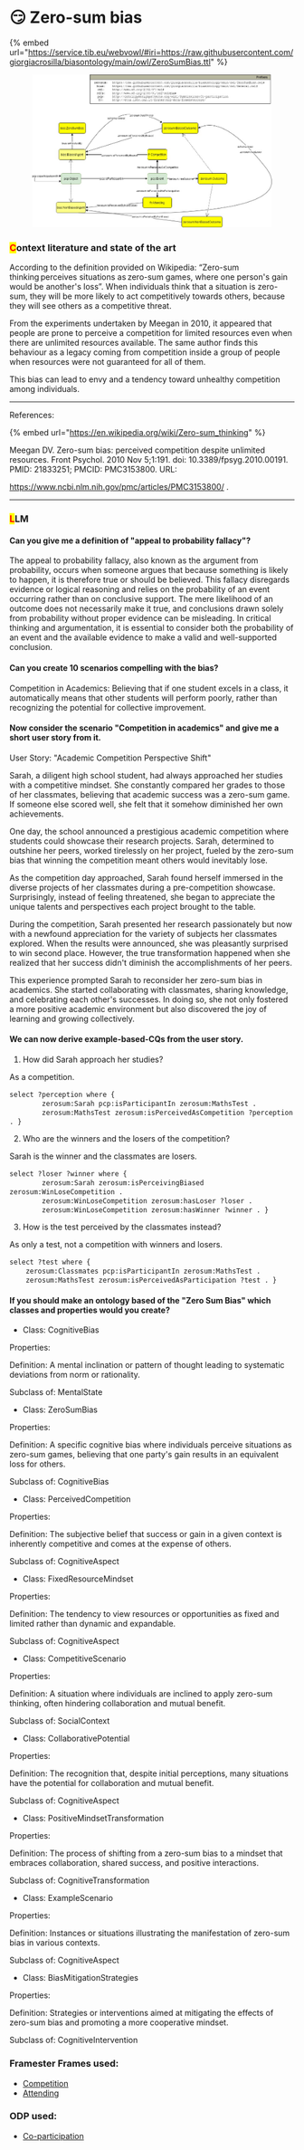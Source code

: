 # 😏 Zero-sum bias

{% embed url="https://service.tib.eu/webvowl/#iri=https://raw.githubusercontent.com/giorgiacrosilla/biasontology/main/owl/ZeroSumBias.ttl" %}

<figure><img src="../../uml/giorgiabias-zerosum2.jpg" alt=""><figcaption></figcaption></figure>

### <mark style="color:red;">C</mark>ontext literature and state of the art

According to the definition provided on Wikipedia: “Zero-sum thinking perceives situations as zero-sum games, where one person's gain would be another's loss”. When individuals think that a situation is zero-sum, they will be more likely to act competitively towards others, because they will see others as a competitive threat.

From the experiments undertaken by Meegan in 2010, it appeared that people are prone to perceive a competition for limited resources even when there are unlimited resources available. The same author finds this behaviour as a legacy coming from competition inside a group of people when resources were not guaranteed for all of them.

This bias can lead to envy and a tendency toward unhealthy competition among individuals.

***

References:

{% embed url="https://en.wikipedia.org/wiki/Zero-sum_thinking" %}

Meegan DV. Zero-sum bias: perceived competition despite unlimited resources. Front Psychol. 2010 Nov 5;1:191. doi: 10.3389/fpsyg.2010.00191. PMID: 21833251; PMCID: PMC3153800. URL:

https://www.ncbi.nlm.nih.gov/pmc/articles/PMC3153800/ .

***

### <mark style="color:red;">L</mark>LM

#### Can you give me a definition of "appeal to probability fallacy"?

The appeal to probability fallacy, also known as the argument from probability, occurs when someone argues that because something is likely to happen, it is therefore true or should be believed. This fallacy disregards evidence or logical reasoning and relies on the probability of an event occurring rather than on conclusive support. The mere likelihood of an outcome does not necessarily make it true, and conclusions drawn solely from probability without proper evidence can be misleading. In critical thinking and argumentation, it is essential to consider both the probability of an event and the available evidence to make a valid and well-supported conclusion.

#### Can you create 10 scenarios compelling with the bias?

Competition in Academics: Believing that if one student excels in a class, it automatically means that other students will perform poorly, rather than recognizing the potential for collective improvement.

#### Now consider the scenario "Competition in academics" and give me a short user story from it.

User Story: "Academic Competition Perspective Shift"&#x20;

Sarah, a diligent high school student, had always approached her studies with a competitive mindset. She constantly compared her grades to those of her classmates, believing that academic success was a zero-sum game. If someone else scored well, she felt that it somehow diminished her own achievements.&#x20;

One day, the school announced a prestigious academic competition where students could showcase their research projects. Sarah, determined to outshine her peers, worked tirelessly on her project, fueled by the zero-sum bias that winning the competition meant others would inevitably lose.&#x20;

As the competition day approached, Sarah found herself immersed in the diverse projects of her classmates during a pre-competition showcase. Surprisingly, instead of feeling threatened, she began to appreciate the unique talents and perspectives each project brought to the table.&#x20;

During the competition, Sarah presented her research passionately but now with a newfound appreciation for the variety of subjects her classmates explored. When the results were announced, she was pleasantly surprised to win second place. However, the true transformation happened when she realized that her success didn't diminish the accomplishments of her peers.&#x20;

This experience prompted Sarah to reconsider her zero-sum bias in academics. She started collaborating with classmates, sharing knowledge, and celebrating each other's successes. In doing so, she not only fostered a more positive academic environment but also discovered the joy of learning and growing collectively.&#x20;

#### We can now derive example-based-CQs from the user story.

1. How did Sarah approach her studies?&#x20;

&#x20;       As a competition. &#x20;

```sparql
select ?perception where {
		zerosum:Sarah pcp:isParticipantIn zerosum:MathsTest .
		zerosum:MathsTest zerosum:isPerceivedAsCompetition ?perception . }
```

2. Who are the winners and the losers of the competition?&#x20;

&#x20;       Sarah is the winner and the classmates are losers.  &#x20;

```sparql
select ?loser ?winner where {
		zerosum:Sarah zerosum:isPerceivingBiased zerosum:WinLoseCompetition . 
		zerosum:WinLoseCompetition zerosum:hasLoser ?loser .
		zerosum:WinLoseCompetition zerosum:hasWinner ?winner . }
```

3. How is the test perceived by the classmates instead?&#x20;

&#x20;       As only a test, not a competition with winners and losers. &#x20;

```sparql
select ?test where {
	zerosum:Classmates pcp:isParticipantIn zerosum:MathsTest . 
	zerosum:MathsTest zerosum:isPerceivedAsParticipation ?test . }
```

#### If you should make an ontology based of the "Zero Sum Bias" which classes and properties would you create?

* Class: CognitiveBias&#x20;

Properties:&#x20;

Definition: A mental inclination or pattern of thought leading to systematic deviations from norm or rationality.&#x20;

Subclass of: MentalState&#x20;

* Class: ZeroSumBias&#x20;

Properties:&#x20;

Definition: A specific cognitive bias where individuals perceive situations as zero-sum games, believing that one party's gain results in an equivalent loss for others.&#x20;

Subclass of: CognitiveBias&#x20;

* Class: PerceivedCompetition&#x20;

Properties:&#x20;

Definition: The subjective belief that success or gain in a given context is inherently competitive and comes at the expense of others.&#x20;

Subclass of: CognitiveAspect&#x20;

* Class: FixedResourceMindset&#x20;

Properties:&#x20;

Definition: The tendency to view resources or opportunities as fixed and limited rather than dynamic and expandable.&#x20;

Subclass of: CognitiveAspect&#x20;

* Class: CompetitiveScenario&#x20;

Properties:&#x20;

Definition: A situation where individuals are inclined to apply zero-sum thinking, often hindering collaboration and mutual benefit.&#x20;

Subclass of: SocialContext&#x20;

* Class: CollaborativePotential&#x20;

Properties:&#x20;

Definition: The recognition that, despite initial perceptions, many situations have the potential for collaboration and mutual benefit.&#x20;

Subclass of: CognitiveAspect&#x20;

* Class: PositiveMindsetTransformation&#x20;

Properties:&#x20;

Definition: The process of shifting from a zero-sum bias to a mindset that embraces collaboration, shared success, and positive interactions.&#x20;

Subclass of: CognitiveTransformation&#x20;

* Class: ExampleScenario&#x20;

Properties:&#x20;

Definition: Instances or situations illustrating the manifestation of zero-sum bias in various contexts.&#x20;

Subclass of: CognitiveAspect&#x20;

* Class: BiasMitigationStrategies&#x20;

Properties:&#x20;

Definition: Strategies or interventions aimed at mitigating the effects of zero-sum bias and promoting a more cooperative mindset.&#x20;

Subclass of: CognitiveIntervention&#x20;

### Framester Frames used:

* [Competition](https://w3id.org/framester/data/framestercore/Competition)
* [Attending](https://w3id.org/framester/data/framestercore/Attending)

### ODP used:

* [Co-participation](http://ontologydesignpatterns.org/wiki/Submissions:Co-participation)
